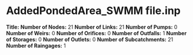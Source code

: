 # AddedPondedArea_SWMM file.inp
**Title:** 
**Number of Nodes:** 21
**Number of Links:** 21
**Number of Pumps:** 0
**Number of Weirs:** 0
**Number of Orifices:** 0
**Number of Outfalls:** 1
**Number of Storages:** 0
**Number of Outlets:** 0
**Number of Subcatchments:** 21
**Number of Raingages:** 1
